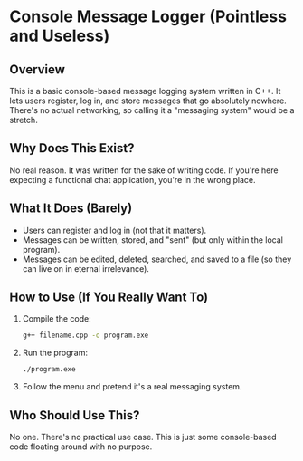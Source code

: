 # Console Message Logger (Pointless and Useless)  

## Overview  
This is a basic console-based message logging system written in C++. It lets users register, log in, and store messages that go absolutely nowhere. There's no actual networking, so calling it a "messaging system" would be a stretch.  

## Why Does This Exist?  
No real reason. It was written for the sake of writing code. If you're here expecting a functional chat application, you're in the wrong place.  

## What It Does (Barely)  
- Users can register and log in (not that it matters).  
- Messages can be written, stored, and "sent" (but only within the local program).  
- Messages can be edited, deleted, searched, and saved to a file (so they can live on in eternal irrelevance).  

## How to Use (If You Really Want To)  
1. Compile the code:  
   ```sh
   g++ filename.cpp -o program.exe
   ```  
2. Run the program:  
   ```sh
   ./program.exe
   ```  
3. Follow the menu and pretend it's a real messaging system.  

## Who Should Use This?  
No one. There's no practical use case. This is just some console-based code floating around with no purpose.  
